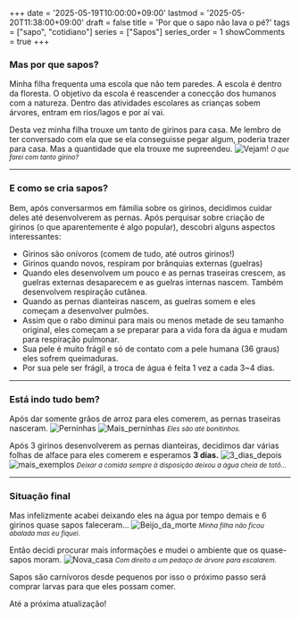 +++
date = '2025-05-19T10:00:00+09:00'
lastmod = '2025-05-20T11:38:00+09:00'
draft = false
title = 'Por que o sapo não lava o pé?'
tags = ["sapo", "cotidiano"]
series = ["Sapos"]
series_order = 1
showComments = true
+++
### Mas por que sapos?
Minha filha frequenta uma escola que não tem paredes. 
A escola é dentro da floresta. 
O objetivo da escola é reascender a conecção dos humanos com a natureza.
Dentro das atividades escolares as crianças sobem árvores, entram em rios/lagos e por aí vai.

Desta vez minha filha trouxe um tanto de girinos para casa.
Me lembro de ter conversado com ela que se ela conseguisse pegar algum, poderia trazer para casa.
Mas a quantidade que ela trouxe me supreendeu.
![Vejam!](girinos.jpg)
<small>*O que farei com tanto girino?*</small>

---
### E como se cria sapos?
Bem, após conversarmos em fámilia sobre os girinos, decidimos cuidar deles até desenvolverem as pernas. Após perquisar sobre criação de girinos (o que aparentemente é algo popular), descobri alguns aspectos interessantes:
- Girinos são onívoros (comem de tudo, até outros girinos!)
- Girinos quando novos, respiram por brânquias externas (guelras)
- Quando eles desenvolvem um pouco e as pernas traseiras crescem, as guelras externas desaparecem e as guelras internas nascem. Também desenvolvem respiração cutânea.
- Quando as pernas dianteiras nascem, as guelras somem e eles começam a desenvolver pulmões.
- Assim que o rabo diminui para mais ou menos metade de seu tamanho original, eles começam a se preparar para a vida fora da água e mudam para respiração pulmonar.
- Sua pele é muito frágil e só de contato com a pele humana (36 graus) eles sofrem queimaduras.
- Por sua pele ser frágil, a troca de água é feita 1 vez a cada 3~4 dias.

---
### Está indo tudo bem?
Após dar somente grãos de arroz para eles comerem, as pernas traseiras nasceram.
![Perninhas](pernas-traseiras.jpg)
![Mais_perninhas](pernas-dianteiras.jpg)
<small>*Eles são até bonitinhos.*</small>

Após 3 girinos desenvolverem as pernas dianteiras, decidimos dar várias folhas de alface para eles comerem e esperamos **3 dias.**
![3_dias_depois](escalando.jpg)
![mais_exemplos](rabo-caiu.jpg)
<small>*Deixar a comida sempre à disposição deixou a água cheia de totô...*</small>

---
### Situação final
Mas infelizmente acabei deixando eles na água por tempo demais e 6 girinos quase sapos faleceram...
![Beijo_da_morte](beijo-da-morte.jpg)
<small>*Minha filha não ficou abalada mas eu fiquei.*</small>

Então decidi procurar mais informações e mudei o ambiente que os quase-sapos moram.
![Nova_casa](novo-ambiente.jpg)
<small>*Com direito a um pedaço de árvore para escalarem.*</small>

Sapos são carnívoros desde pequenos por isso o próximo passo será comprar larvas para que eles possam comer.

Até a próxima atualização!